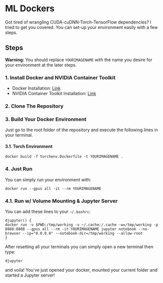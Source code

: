 # ML Dockers
Got tired of wrangling CUDA-cuDNN-Torch-TensorFlow dependencies? I tried to get you covered. You can set-up your environment easily with a few steps.

## Steps
**Warning:** You should replace `YOURIMAGENAME` with the name you desire for your environment at the later steps.

### 1. Install Docker and NVIDIA Container Toolkit
- Docker Installation: [Link](https://docs.docker.com/engine/install/)
- NVIDIA Container Toolkit Installation: [Link](https://docs.nvidia.com/datacenter/cloud-native/container-toolkit/install-guide.html#docker)

### 2. Clone The Repository
### 3. Build Your Docker Environment
Just go to the root folder of the repository and execute the following lines in your terminal.
#### 3.1. Torch Environment
```
docker build -f torchenv.Dockerfile -t YOURIMAGENAME .
```
### 4. Just Run
You can simply run your environment with:
```
docker run --gpus all -it --rm YOURIMAGENAME
```
### 4.1. Run w/ Volume Mounting & Jupyter Server
You can add these lines to your `~/.bashrc`:
```
djupyter() {
docker run -v $PWD:/tmp/working -v ~/.cache:/.cache -w=/tmp/working -p 8888:8888 --gpus all --rm -it YOURIMAGENAME jupyter notebook --no-browser --ip="0.0.0.0" --notebook-dir=/tmp/working --allow-root
}
```
After resetting all your terminals you can simply open a new terminal then type:
```
djupyter
```

and voila! You've just opened your docker, mounted your current folder and started a Jupyter server!
